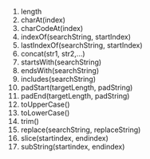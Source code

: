 1. length
2. charAt(index)
3. charCodeAt(index)
4. indexOf(searchString, startIndex)
5. lastIndexOf(searchString, startIndex)
6. concat(str1, str2,...)
7. startsWith(searchString)
8. endsWith(searchString)
9. includes(searchString)
10. padStart(targetLength, padString)
11. padEnd(targetLength, padString)
12. toUpperCase()
13. toLowerCase()
14. trim()
15. replace(searchString, replaceString)
16. slice(startindex, endindex)
17. subString(startindex, endindex)
